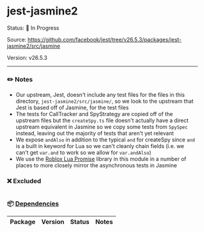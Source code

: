 # jest-jasmine2

Status: :hammer: In Progress

Source: https://github.com/facebook/jest/tree/v26.5.3/packages/jest-jasmine2/src/jasmine

Version: v26.5.3

---

### :pencil2: Notes
* Our upstream, Jest, doesn't include any test files for the files in this directory, `jest-jasmine2/src/jasmine/`, so we look to the upstream that Jest is based off of Jasmine, for the test files
* The tests for CallTracker and SpyStrategy are copied off of the upstream files but the `createSpy.ts` file doesn't actually have a direct upstream equivalent in Jasmine so we copy some tests from `SpySpec` instead, leaving out the majority of tests that aren't yet relevant
* We expose `andAlso` in addition to the typical `and` for createSpy since `and` is a built in keyword for Lua so we can't cleanly chain fields (i.e. we can't get `var.and` to work so we allow for `var.andAlso`)
* We use the [Roblox Lua Promise](https://github.com/evaera/roblox-lua-promise) library in this module in a number of places to more closely mirror the asynchronous tests in Jasmine


### :x: Excluded
```
```

### :package: [Dependencies](https://github.com/facebook/jest/blob/v26.5.3/packages/jest-jasmine2/package.json)
| Package | Version | Status | Notes |
| - | - | - | - |
